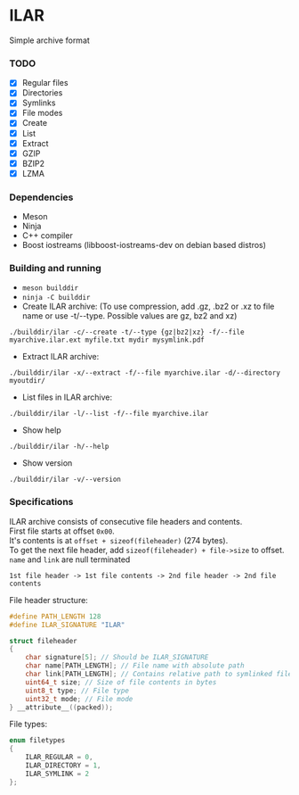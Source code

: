 # ILAR
Simple archive format

### TODO
- [x] Regular files
- [x] Directories
- [x] Symlinks
- [x] File modes
- [x] Create
- [x] List
- [x] Extract
- [x] GZIP
- [x] BZIP2
- [x] LZMA

### Dependencies
* Meson
* Ninja
* C++ compiler
* Boost iostreams (libboost-iostreams-dev on debian based distros)

### Building and running
* ``meson builddir``
* ``ninja -C builddir``
* Create ILAR archive: (To use compression, add .gz, .bz2 or .xz to file name or use -t/--type. Possible values are gz, bz2 and xz)
```
./builddir/ilar -c/--create -t/--type {gz|bz2|xz} -f/--file myarchive.ilar.ext myfile.txt mydir mysymlink.pdf
```
* Extract ILAR archive:
```
./builddir/ilar -x/--extract -f/--file myarchive.ilar -d/--directory myoutdir/
```
* List files in ILAR archive:
```
./builddir/ilar -l/--list -f/--file myarchive.ilar
```
* Show help
```
./builddir/ilar -h/--help
```
* Show version
```
./builddir/ilar -v/--version
```

### Specifications
ILAR archive consists of consecutive file headers and contents.\
First file starts at offset `0x00`.\
It's contents is at ``offset + sizeof(fileheader)`` (274 bytes).\
To get the next file header, add ``sizeof(fileheader) + file->size`` to offset.\
``name`` and ``link`` are null terminated

```
1st file header -> 1st file contents -> 2nd file header -> 2nd file contents
```
File header structure:
```c
#define PATH_LENGTH 128
#define ILAR_SIGNATURE "ILAR"

struct fileheader
{
    char signature[5]; // Should be ILAR_SIGNATURE
    char name[PATH_LENGTH]; // File name with absolute path
    char link[PATH_LENGTH]; // Contains relative path to symlinked file
    uint64_t size; // Size of file contents in bytes
    uint8_t type; // File type
    uint32_t mode; // File mode
} __attribute__((packed));
```
File types:
```c
enum filetypes
{
    ILAR_REGULAR = 0,
    ILAR_DIRECTORY = 1,
    ILAR_SYMLINK = 2
};
```
